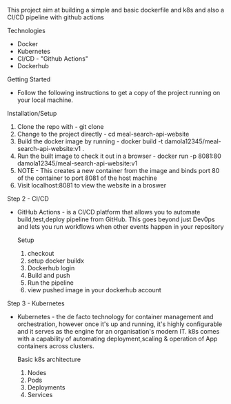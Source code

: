This project aim at building a simple and basic dockerfile and k8s and also a CI/CD pipeline with github actions

Technologies
* Docker
* Kubernetes
* CI/CD - "Github Actions"
* Dockerhub

Getting Started
* Follow the following instructions to get a copy of the project running on your local machine.

Installation/Setup
  1. Clone the repo with - git clone <repo url>
  2. Change to the project directly - cd meal-search-api-website
  3. Build the docker image by running - docker build -t damola12345/meal-search-api-website:v1 .
  4. Run the built image to check it out in a browser - docker run -p 8081:80 damola12345/meal-search-api-website:v1 
  5. NOTE - This creates a new container from the image and binds port 80 of the container to port 8081 of the host machine
  6. Visit localhost:8081 to view the website in a broswer

Step 2 - CI/CD 
* GitHub Actions - is a CI/CD platform that allows you to automate build,test,deploy pipeline from GitHub. This goes beyond just Dev0ps 
  and lets you run workflows when other events happen in your repository

  Setup
  1. checkout
  2. setup docker buildx
  3. Dockerhub login
  4. Build and push
  5. Run the pipeline
  6. view pushed image in your dockerhub account

Step 3 - Kubernetes
* Kubernetes - the de facto technology for container management and orchestration, however once it's up and running, it's highly configurable
  and it serves as the engine for an organisation's modern IT. k8s comes with a capability of automating deployment,scaling & operation of App
  containers across clusters.

  Basic k8s architecture
  1. Nodes
  2. Pods
  3. Deployments
  4. Services

